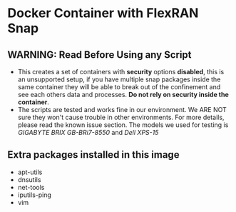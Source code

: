 # Docker Container with FlexRAN Snap

## WARNING: Read Before Using any Script 

- This creates a set of containers with **security** options **disabled**, this is an unsupported setup, if you have multiple snap packages inside the same container they will be able to break out of the confinement and see each others data and processes. **Do not rely on security inside the container**.
- The scripts are tested and works fine in our environment. We ARE NOT sure they won't cause trouble in other environments. For more details, please read the known issue section. The models we used for testing is *GIGABYTE BRIX GB-BRi7-8550* and *Dell XPS-15*

## Extra packages installed in this image

- apt-utils
- dnsutils
- net-tools
- iputils-ping
- vim